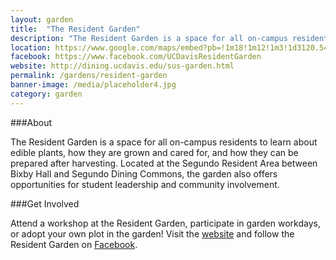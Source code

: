 ```yaml
---
layout: garden
title:  "The Resident Garden"
description: "The Resident Garden is a space for all on-campus residents to learn about edible plants, how they are grown and cared for, and how they can be prepared after harvesting."
location: https://www.google.com/maps/embed?pb=!1m18!1m12!1m3!1d3120.5493912392503!2d-121.7596686846103!3d38.54415417529315!2m3!1f0!2f0!3f0!3m2!1i1024!2i768!4f13.1!3m3!1m2!1s0x0%3A0x0!2zMzjCsDMyJzM4LjkiTiAxMjHCsDQ1JzI2LjkiVw!5e0!3m2!1sen!2sus!4v1459359876394
facebook: https://www.facebook.com/UCDavisResidentGarden
website: http://dining.ucdavis.edu/sus-garden.html
permalink: /gardens/resident-garden
banner-image: /media/placeholder4.jpg
category: garden
---
```



###About

The Resident Garden is a space for all on-campus residents to learn about edible plants, how they are grown and cared for, and how they can be prepared after harvesting. Located at the Segundo Resident Area between Bixby Hall and Segundo Dining Commons, the garden also offers opportunities for student leadership and community involvement.


###Get Involved

Attend a workshop at the Resident Garden, participate in garden workdays, or adopt your own plot in the garden! Visit the [website](http://dining.ucdavis.edu/sus-garden.html) and follow the Resident Garden on [Facebook](https://www.facebook.com/UCDavisResidentGarden).

